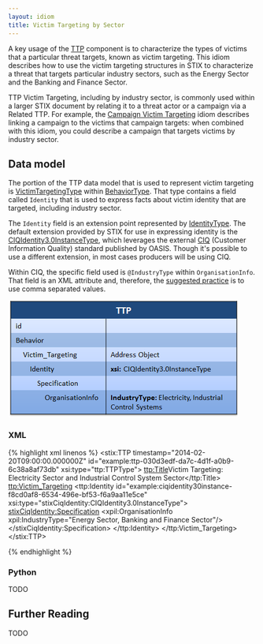 ```yaml
---
layout: idiom
title: Victim Targeting by Sector
---
```


A key usage of the [TTP](/documentation/ttp/TTPType) component is to characterize the types of victims that a particular threat targets, known as victim targeting. This idiom describes how to use the victim targeting structures in STIX to characterize a threat that targets particular industry sectors, such as the Energy Sector and the Banking and Finance Sector.

TTP Victim Targeting, including by industry sector, is commonly used within a larger STIX document by relating it to a threat actor or a campaign via a Related TTP. For example, the [Campaign Victim Targeting](/idioms/campaign/victim-targeting) idiom describes linking a campaign to the victims that campaign targets: when combined with this idiom, you could describe a campaign that targets victims by industry sector.

## Data model

The portion of the TTP data model that is used to represent victim targeting is [VictimTargetingType](/documentation/ttp/VictimTargetingType) within [BehaviorType](/documentation/ttp/BehaviorType). That type contains a field called `Identity` that is used to express facts about victim identity that are targeted, including industry sector.

The `Identity` field is an extension point represented by [IdentityType](/documentation/stixCommon/IdentityType). The default extension provided by STIX for use in expressing identity is the [CIQIdentity3.0InstanceType](/documentation/stixCiqIdentity/CIQIdentity3.0InstanceType), which leverages the external [CIQ](TODO) (Customer Information Quality) standard published by OASIS. Though it's possible to use a different extension, in most cases producers will be using CIQ.

Within CIQ, the specific field used is `@IndustryType` within `OrganisationInfo`. That field is an XML attribute and, therefore, the [suggested practice](/suggested-practices/ciq/commas) is to use comma separated values.

![TTP Targeting Sector Diagram](diagram.png)

### XML

{% highlight xml linenos %}
<stix:TTP timestamp="2014-02-20T09:00:00.000000Z" id="example:ttp-030d3edf-da7c-4d1f-a0b9-6c38a8af73db" xsi:type="ttp:TTPType">
    <ttp:Title>Victim Targeting: Electricity Sector and Industrial Control System Sector</ttp:Title>
    <ttp:Victim_Targeting>
        <ttp:Identity id="example:ciqidentity30instance-f8cd0af8-6534-496e-bf53-f6a9aa11e5ce" xsi:type="stixCiqIdentity:CIQIdentity3.0InstanceType">
            <stixCiqIdentity:Specification>
                <xpil:OrganisationInfo xpil:IndustryType="Energy Sector, Banking and Finance Sector"/>
            </stixCiqIdentity:Specification>
        </ttp:Identity>
    </ttp:Victim_Targeting>
</stix:TTP>

{% endhighlight %}

### Python

TODO

## Further Reading

TODO